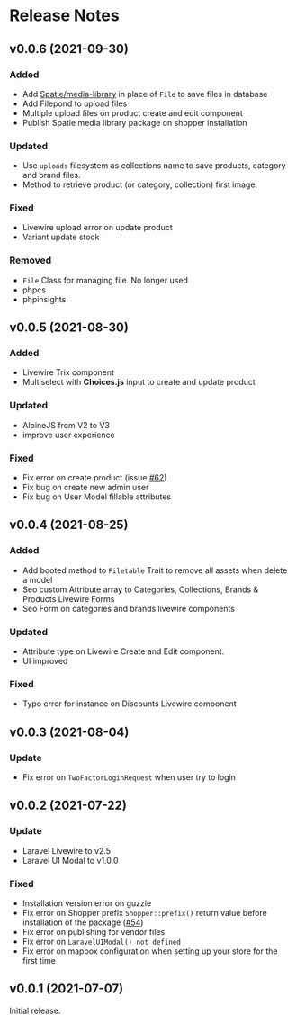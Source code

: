 # Release Notes

## v0.0.6 (2021-09-30)

### Added
- Add [Spatie/media-library](https://spatie.be/docs/laravel-medialibrary/v9/introduction) in place of `File` to save files in database
- Add Filepond to upload files
- Multiple upload files on product create and edit component
- Publish Spatie media library package on shopper installation

### Updated
- Use `uploads` filesystem as collections name to save products, category and brand files.
- Method to retrieve product (or category, collection) first image.

### Fixed
- Livewire upload error on update product
- Variant update stock

### Removed
- `File` Class for managing file. No longer used
- phpcs
- phpinsights

## v0.0.5 (2021-08-30)

### Added
- Livewire Trix component
- Multiselect with **Choices.js** input to create and update product

### Updated
- AlpineJS from V2 to V3
- improve user experience

### Fixed
- Fix error on create product (issue [#62](https://github.com/shopperlabs/framework/issues/62))
- Fix bug on create new admin user
- Fix bug on User Model fillable attributes

## v0.0.4 (2021-08-25)

### Added
- Add booted method to `Filetable` Trait to remove all assets when delete a model
- Seo custom Attribute array to Categories, Collections, Brands & Products Livewire Forms
- Seo Form on categories and brands livewire components

### Updated
- Attribute type on Livewire Create and Edit component.
- UI improved

### Fixed
- Typo error for instance on Discounts Livewire component

## v0.0.3 (2021-08-04)

### Update
- Fix error on `TwoFactorLoginRequest` when user try to login

## v0.0.2 (2021-07-22)

### Update
- Laravel Livewire to v2.5
- Laravel UI Modal to v1.0.0

### Fixed
- Installation version error on guzzle
- Fix error on Shopper prefix `Shopper::prefix()` return value before installation of the package ([#54](https://github.com/shopperlabs/framework/pull/54))
- Fix error on publishing for vendor files
- Fix error on `LaravelUIModal() not defined`
- Fix error on mapbox configuration when setting up your store for the first time

## v0.0.1 (2021-07-07)

Initial release.
